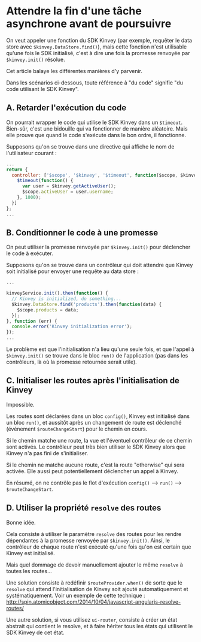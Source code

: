 Attendre la fin d'une tâche asynchrone avant de poursuivre
==========================================================

On veut appeler une fonction du SDK Kinvey (par exemple, requêter le data store avec `$kinvey.DataStore.find()`), mais cette fonction n'est utilisable qu'une fois le SDK initialisé, c'est à dire une fois la promesse renvoyée par `$kinvey.init()` résolue.

Cet article balaye les différentes manières d'y parvenir.

Dans les scénarios ci-dessous, toute référence à "du code" signifie "du code utilisant le SDK Kinvey".

A. Retarder l'exécution du code
-------------------------------

On pourrait wrapper le code qui utilise le SDK Kinvey dans un `$timeout`. Bien-sûr, c'est une bidouille qui va fonctionner de manière aléatoire. Mais elle prouve que quand le code s'exécute dans le bon ordre, il fonctionne.

Supposons qu'on se trouve dans une directive qui affiche le nom de l'utilisateur courant :

```js
...
return {
  controller: ['$scope', '$kinvey', '$timeout', function($scope, $kinvey, $timeout) {
    $timeout(function() {
      var user = $kinvey.getActiveUser();
      $scope.activeUser = user.username;
    }, 1000);
  }]
};
...
```

B. Conditionner le code à une promesse
--------------------------------------

On peut utiliser la promesse renvoyée par `$kinvey.init()` pour déclencher le code à exécuter.

Supposons qu'on se trouve dans un contrôleur qui doit attendre que Kinvey soit initialisé pour envoyer une requête au data store :

```js
...

kinveyService.init().then(function() {
  // Kinvey is initialized, do something...
  $kinvey.DataStore.find('products').then(function(data) {
    $scope.products = data;
  });
}, function (err) {
  console.error('Kinvey initialization error');
});
...
```

Le problème est que l'initialisation n'a lieu qu'une seule fois, et que l'appel à `$kinvey.init()` se trouve dans le bloc `run()` de l'application (pas dans les contrôleurs, là où la promesse retournée serait utile).

C. Initialiser les routes après l'initialisation de Kinvey
----------------------------------------------------------

Impossible.

Les routes sont déclarées dans un bloc `config()`, Kinvey est initialisé dans un bloc `run()`, et aussitôt après un changement de route est déclenché (événement `$routeChangeStart`) pour le chemin en cours.

Si le chemin matche une route, la vue et l'éventuel contrôleur de ce chemin sont activés. Le contrôleur peut très bien utiliser le SDK Kinvey alors que Kinvey n'a pas fini de s'initialiser.

Si le chemin ne matche aucune route, c'est la route "otherwise" qui sera activée. Elle aussi peut potentiellement déclencher un appel à Kinvey.

En résumé, on ne contrôle pas le flot d'exécution `config()` --> `run()` --> `$routeChangeStart`.

D. Utiliser la propriété `resolve` des routes
---------------------------------------------

Bonne idée.

Cela consiste à utiliser le paramètre `resolve` des routes pour les rendre dépendantes à la promesse renvoyée par `$kinvey.init()`. Ainsi, le contrôleur de chaque route n'est exécuté qu'une fois qu'on est certain que Kinvey est initialisé.

Mais quel dommage de devoir manuellement ajouter le même `resolve` à toutes les routes...

Une solution consiste à redéfinir `$routeProvider.when()` de sorte que le `resolve` qui attend l'initialisation de Kinvey soit ajouté automatiquement et systématiquement. Voir un exemple de cette technique : http://spin.atomicobject.com/2014/10/04/javascript-angularjs-resolve-routes/

Une autre solution, si vous utilisez `ui-router`, consiste à créer un état abstrait qui contient le resolve, et à faire hériter tous les états qui utilisent le SDK Kinvey de cet état.
